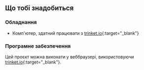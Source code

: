 ## Що тобі знадобиться

### Обладнання

+ Комп'ютер, здатний працювати з [trinket.io](https://trinket.io){:target="_blank"}

### Програмне забезпечення

Цей проєкт можна виконати у веббраузері, використовуючи [trinket.io](https://trinket.io){:target="_blank"}.